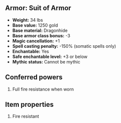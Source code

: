 ## Armor: Suit of Armor

- **Weight:** 34 lbs
- **Base value:** 1250 gold
- **Base material:** Dragonhide
- **Base armor class bonus:** -3
- **Magic cancellation:** +1
- **Spell casting penalty:** -150% (somatic spells only)
- **Enchantable:** Yes
- **Safe enchantable level:** +3 or below
- **Mythic status:** Cannot be mythic

## Conferred powers

1. Full fire resistance when worn

## Item properties

1. Fire resistant
